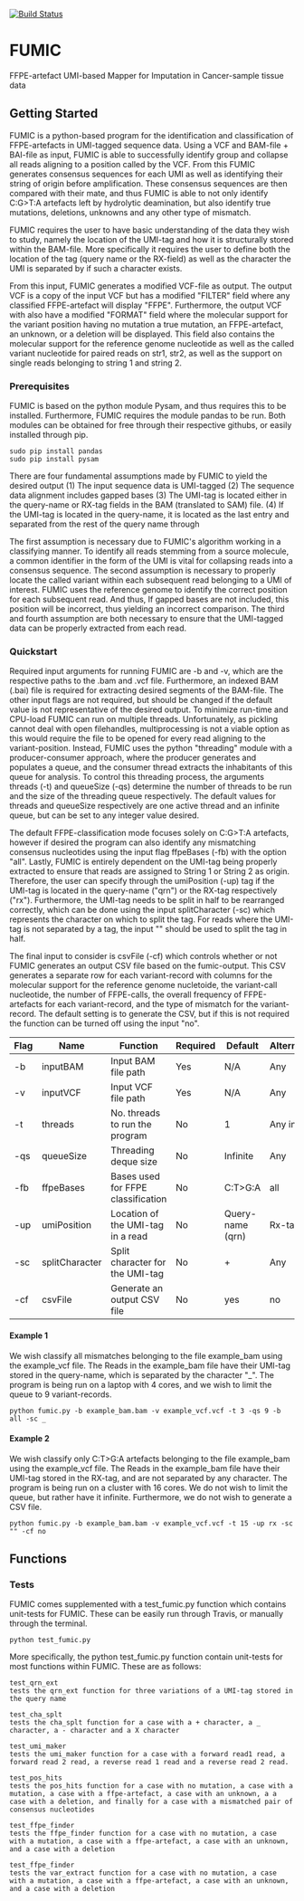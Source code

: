 [![Build Status](https://travis-ci.org/clinical-genomics-uppsala/fumic.svg?branch=master)](https://travis-ci.org/clinical-genomics-uppsala/fumic)

# FUMIC 
FFPE-artefact UMI-based Mapper for Imputation in Cancer-sample tissue data

## Getting Started
FUMIC is a python-based program for the identification and classification of FFPE-artefacts in UMI-tagged sequence data. Using a VCF and BAM-file + BAI-file as input, FUMIC is able to successfully identify group and collapse all reads aligning to a position called by the VCF. From this FUMIC generates consensus sequences for each UMI as well as identifying their string of origin before amplification. These consensus sequences are then compared with their mate, and thus FUMIC is able to not only identify C:G$>$T:A artefacts left by hydrolytic deamination, but also identify true mutations, deletions, unknowns and any other type of mismatch. 

FUMIC requires the user to have basic understanding of the data they wish to study, namely the location of the UMI-tag and how it is structurally stored within the  BAM-file. More specifically it requires the user to define both the location of the tag (query name or the RX-field) as well as the character the UMI is separated by if such a character exists. 

From this input, FUMIC generates a modified VCF-file as output. The output VCF is a copy  of the input VCF but has a modified "FILTER" field where any classified FFPE-artefact will display  "FFPE". Furthermore, the output VCF with also have a modified "FORMAT" field where the molecular support for the variant position having no mutation a true mutation, an FFPE-artefact, an unknown, or a deletion will be displayed. This field also contains the molecular support for the reference genome nucleotide as well as the called variant nucleotide for paired reads on str1, str2, as well as the support on single reads belonging to string 1 and string 2.

### Prerequisites
FUMIC is based on the python module Pysam, and thus requires this to be installed. Furthermore, FUMIC requires the module pandas to be run. Both modules can be obtained for free through their respective githubs, or easily installed through pip.

```
sudo pip install pandas
sudo pip install pysam
```

There are four fundamental assumptions made by FUMIC to yield the desired output 
(1) The input sequence data is UMI-tagged 
(2) The sequence data alignment includes gapped bases 
(3) The UMI-tag is located either in the query-name or RX-tag fields in the BAM (translated to SAM) file. 
(4) If the UMI-tag is located in the query-name, it is located as the last entry and separated from the rest of the query name through  

The first assumption is necessary due to FUMIC's algorithm working in a classifying manner. To identify all reads stemming from a source molecule, a common identifier in the form of the UMI is vital for collapsing reads into a consensus sequence. The second assumption is necessary to properly locate the called variant within each subsequent read belonging to a UMI of interest. FUMIC uses the reference genome to identify the correct position for each subsequent read. And thus, If gapped bases are not included, this position will be incorrect, thus yielding an incorrect comparison. The third and fourth assumption are both necessary to ensure that the UMI-tagged data can be properly extracted from each read. 

### Quickstart
Required input arguments for running FUMIC are -b and -v,  which are the respective paths to the .bam and .vcf file. Furthermore, an indexed BAM (.bai) file is required for extracting desired segments of the BAM-file. The other input flags are not required, but should be changed if the default value is not representative of the desired output. To minimize run-time and CPU-load FUMIC can run on multiple threads. Unfortunately, as pickling cannot deal with open filehandles, multiprocessing is not a viable option as this would require the file to be opened for every read aligning to the variant-position. Instead, FUMIC uses the python "threading" module with a producer-consumer approach, where the producer generates and populates a queue, and the consumer thread extracts the inhabitants of this queue for analysis. To control this threading process, the arguments threads (-t) and queueSize (-qs) determine the number of threads to be run and the size of the threading queue respectively.
The default values for threads and queueSize respectively are one active thread and an infinite queue, but can be set to any integer value desired. 

The default FFPE-classification mode focuses solely on C:G$>$T:A artefacts, however if desired the program can also identify any mismatching consensus nucleotides using the input flag ffpeBases (-fb) with the option "all". Lastly, FUMIC is entirely dependent on the UMI-tag being properly extracted to ensure that reads are assigned to String 1 or String 2 as origin. Therefore, the user can specify through the umiPosition (-up) tag if the UMI-tag is located in the query-name ("qrn") or the RX-tag respectively ("rx"). Furthermore, the UMI-tag needs to be split in half to be rearranged correctly, which can be done using the input splitCharacter (-sc) which represents the character on which to split the tag. For reads where the UMI-tag is not separated by a tag, the input "" should be used to split the tag in half. 

The final input to consider is csvFile (-cf) which controls whether or not FUMIC generates an output CSV file based on the fumic-output. This CSV generates a separate row for each variant-record with columns for the molecular support for the reference genome nucletoide, the variant-call nucleotide, the number of FFPE-calls, the overall frequency of FFPE-artefacts for each variant-record, and the type of mismatch for the variant-record. The default setting is to generate the CSV, but if this is not required the function can be turned off using the input  "no".

| Flag | Name | Function | Required | Default | Alternative |
| --- | --- | --- | --- | --- | --- |
| -b | inputBAM | Input BAM file path | Yes | N/A | Any |
| -v | inputVCF | Input VCF file path | Yes | N/A | Any |
| -t | threads | No. threads to run the program | No | 1 | Any integer |
| -qs | queueSize | Threading deque size | No | Infinite | Any |
| -fb | ffpeBases | Bases used for FFPE classification | No | C:T>G:A | all |
| -up | umiPosition | Location of the UMI-tag in a read | No | Query-name (qrn) | Rx-tag (rx) |
| -sc | splitCharacter | Split character for the UMI-tag | No | + | Any |
| -cf | csvFile | Generate an output CSV file | No | yes | no |

#### Example 1
We wish classify all mismatches belonging to the file example_bam using the example_vcf file. The Reads in the example\_bam file have their UMI-tag stored in the query-name, which is separated by the character "_". The program is being run on a laptop with 4 cores, and we wish to limit the queue to 9 variant-records. 

```
python fumic.py -b example_bam.bam -v example_vcf.vcf -t 3 -qs 9 -b all -sc _
```

#### Example 2
We wish classify only C:T>G:A artefacts belonging to the file example\_bam using the example_vcf file. The Reads in the example\_bam file have their UMI-tag stored in the RX-tag, and are not separated by any character. The program is being run on a cluster with 16 cores. We do not wish to limit the queue, but rather have it infinite. Furthermore, we do not wish to generate a CSV file.

```
python fumic.py -b example_bam.bam -v example_vcf.vcf -t 15 -up rx -sc "" -cf no
```

## Functions

### 

### Tests
FUMIC comes supplemented with a test_fumic.py function which contains unit-tests for FUMIC. These can be easily run through Travis, or manually through the terminal.

```
python test_fumic.py
```

More specifically, the python test_fumic.py function contain unit-tests for most functions within FUMIC. These are as follows:

```
test_qrn_ext
tests the qrn_ext function for three variations of a UMI-tag stored in the query name
```

```
test_cha_splt
tests the cha_splt function for a case with a + character, a _ character, a - character and a X character
```

```
test_umi_maker
tests the umi_maker function for a case with a forward read1 read, a forward read 2 read, a reverse read 1 read and a reverse read 2 read. 
```

```
test_pos_hits
tests the pos_hits function for a case with no mutation, a case with a mutation, a case with a ffpe-artefact, a case with an unknown, a a case with a deletion, and finally for a case with a mismatched pair of consensus nucleotides
```

```
test_ffpe_finder
tests the ffpe_finder function for a case with no mutation, a case with a mutation, a case with a ffpe-artefact, a case with an unknown, and a case with a deletion
```

```
test_ffpe_finder
tests the var_extract function for a case with no mutation, a case with a mutation, a case with a ffpe-artefact, a case with an unknown, and a case with a deletion
```



